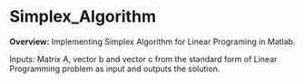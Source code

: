 # Simplex_Algorithm
**Overview:** Implementing Simplex Algorithm for Linear Programing in Matlab.

Inputs: Matrix A, vector b and vector c from the standard form of Linear Programming problem as input and outputs
the solution.
